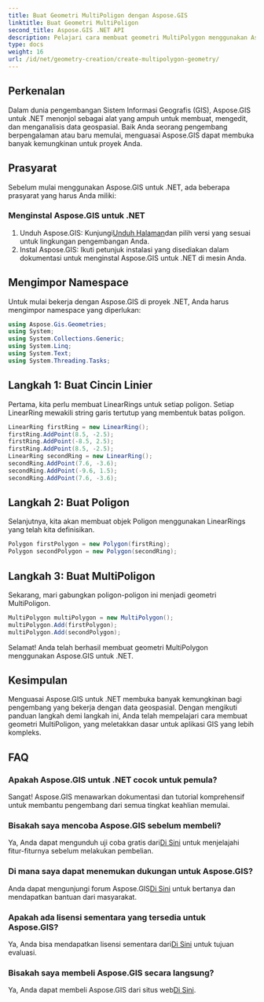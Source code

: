 ```yaml
---
title: Buat Geometri MultiPoligon dengan Aspose.GIS
linktitle: Buat Geometri MultiPoligon
second_title: Aspose.GIS .NET API
description: Pelajari cara membuat geometri MultiPolygon menggunakan Aspose.GIS untuk .NET. Panduan langkah demi langkah untuk pemula. Uji coba gratis tersedia.
type: docs
weight: 16
url: /id/net/geometry-creation/create-multipolygon-geometry/
---
```

## Perkenalan
Dalam dunia pengembangan Sistem Informasi Geografis (GIS), Aspose.GIS untuk .NET menonjol sebagai alat yang ampuh untuk membuat, mengedit, dan menganalisis data geospasial. Baik Anda seorang pengembang berpengalaman atau baru memulai, menguasai Aspose.GIS dapat membuka banyak kemungkinan untuk proyek Anda.
## Prasyarat
Sebelum mulai menggunakan Aspose.GIS untuk .NET, ada beberapa prasyarat yang harus Anda miliki:
### Menginstal Aspose.GIS untuk .NET
1.  Unduh Aspose.GIS: Kunjungi[Unduh Halaman](https://releases.aspose.com/gis/net/)dan pilih versi yang sesuai untuk lingkungan pengembangan Anda.
2. Instal Aspose.GIS: Ikuti petunjuk instalasi yang disediakan dalam dokumentasi untuk menginstal Aspose.GIS untuk .NET di mesin Anda.

## Mengimpor Namespace
Untuk mulai bekerja dengan Aspose.GIS di proyek .NET, Anda harus mengimpor namespace yang diperlukan:
```csharp
using Aspose.Gis.Geometries;
using System;
using System.Collections.Generic;
using System.Linq;
using System.Text;
using System.Threading.Tasks;
```

## Langkah 1: Buat Cincin Linier
Pertama, kita perlu membuat LinearRings untuk setiap poligon. Setiap LinearRing mewakili string garis tertutup yang membentuk batas poligon.
```csharp
LinearRing firstRing = new LinearRing();
firstRing.AddPoint(8.5, -2.5);
firstRing.AddPoint(-8.5, 2.5);
firstRing.AddPoint(8.5, -2.5);
LinearRing secondRing = new LinearRing();
secondRing.AddPoint(7.6, -3.6);
secondRing.AddPoint(-9.6, 1.5);
secondRing.AddPoint(7.6, -3.6);
```
## Langkah 2: Buat Poligon
Selanjutnya, kita akan membuat objek Poligon menggunakan LinearRings yang telah kita definisikan.
```csharp
Polygon firstPolygon = new Polygon(firstRing);
Polygon secondPolygon = new Polygon(secondRing);
```
## Langkah 3: Buat MultiPoligon
Sekarang, mari gabungkan poligon-poligon ini menjadi geometri MultiPoligon.
```csharp
MultiPolygon multiPolygon = new MultiPolygon();
multiPolygon.Add(firstPolygon);
multiPolygon.Add(secondPolygon);
```
Selamat! Anda telah berhasil membuat geometri MultiPolygon menggunakan Aspose.GIS untuk .NET.

## Kesimpulan
Menguasai Aspose.GIS untuk .NET membuka banyak kemungkinan bagi pengembang yang bekerja dengan data geospasial. Dengan mengikuti panduan langkah demi langkah ini, Anda telah mempelajari cara membuat geometri MultiPoligon, yang meletakkan dasar untuk aplikasi GIS yang lebih kompleks.
## FAQ
### Apakah Aspose.GIS untuk .NET cocok untuk pemula?
Sangat! Aspose.GIS menawarkan dokumentasi dan tutorial komprehensif untuk membantu pengembang dari semua tingkat keahlian memulai.
### Bisakah saya mencoba Aspose.GIS sebelum membeli?
 Ya, Anda dapat mengunduh uji coba gratis dari[Di Sini](https://releases.aspose.com/) untuk menjelajahi fitur-fiturnya sebelum melakukan pembelian.
### Di mana saya dapat menemukan dukungan untuk Aspose.GIS?
 Anda dapat mengunjungi forum Aspose.GIS[Di Sini](https://forum.aspose.com/c/gis/33) untuk bertanya dan mendapatkan bantuan dari masyarakat.
### Apakah ada lisensi sementara yang tersedia untuk Aspose.GIS?
 Ya, Anda bisa mendapatkan lisensi sementara dari[Di Sini](https://purchase.aspose.com/temporary-license/) untuk tujuan evaluasi.
### Bisakah saya membeli Aspose.GIS secara langsung?
 Ya, Anda dapat membeli Aspose.GIS dari situs web[Di Sini](https://purchase.aspose.com/buy).